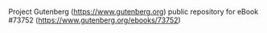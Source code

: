 Project Gutenberg (https://www.gutenberg.org) public repository for
eBook #73752 (https://www.gutenberg.org/ebooks/73752)
